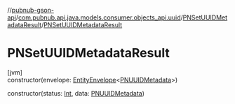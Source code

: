 //[pubnub-gson-api](../../../index.md)/[com.pubnub.api.java.models.consumer.objects_api.uuid](../index.md)/[PNSetUUIDMetadataResult](index.md)/[PNSetUUIDMetadataResult](-p-n-set-u-u-i-d-metadata-result.md)

# PNSetUUIDMetadataResult

[jvm]\
constructor(envelope: [EntityEnvelope](../../com.pubnub.api.java.models.consumer.objects_api/-entity-envelope/index.md)&lt;[PNUUIDMetadata](../-p-n-u-u-i-d-metadata/index.md)&gt;)

constructor(status: [Int](https://kotlinlang.org/api/core/kotlin-stdlib/kotlin/-int/index.html), data: [PNUUIDMetadata](../-p-n-u-u-i-d-metadata/index.md))
